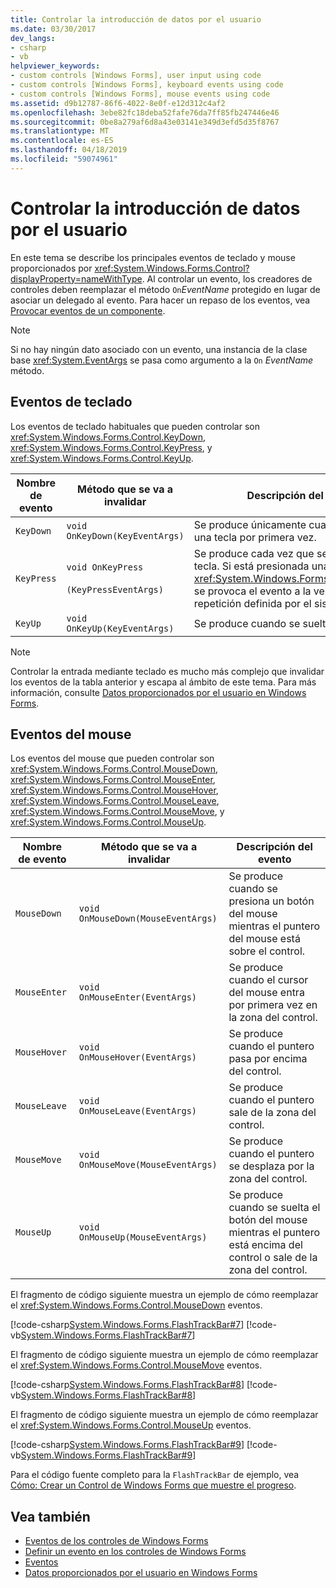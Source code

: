 ```yaml
---
title: Controlar la introducción de datos por el usuario
ms.date: 03/30/2017
dev_langs:
- csharp
- vb
helpviewer_keywords:
- custom controls [Windows Forms], user input using code
- custom controls [Windows Forms], keyboard events using code
- custom controls [Windows Forms], mouse events using code
ms.assetid: d9b12787-86f6-4022-8e0f-e12d312c4af2
ms.openlocfilehash: 3ebe82fc18deba52fafe76da7ff85fb247446e46
ms.sourcegitcommit: 0be8a279af6d8a43e03141e349d3efd5d35f8767
ms.translationtype: MT
ms.contentlocale: es-ES
ms.lasthandoff: 04/18/2019
ms.locfileid: "59074961"
---
```

# <a name="handling-user-input"></a>Controlar la introducción de datos por el usuario
En este tema se describe los principales eventos de teclado y mouse proporcionados por <xref:System.Windows.Forms.Control?displayProperty=nameWithType>. Al controlar un evento, los creadores de controles deben reemplazar el método `On`*EventName* protegido en lugar de asociar un delegado al evento. Para hacer un repaso de los eventos, vea [Provocar eventos de un componente](https://docs.microsoft.com/previous-versions/visualstudio/visual-studio-2013/sh2e3k5z(v=vs.120)).  
  
> [!NOTE]
>  Si no hay ningún dato asociado con un evento, una instancia de la clase base <xref:System.EventArgs> se pasa como argumento a la `On` *EventName* método.  
  
## <a name="keyboard-events"></a>Eventos de teclado  
 Los eventos de teclado habituales que pueden controlar son <xref:System.Windows.Forms.Control.KeyDown>, <xref:System.Windows.Forms.Control.KeyPress>, y <xref:System.Windows.Forms.Control.KeyUp>.  
  
|Nombre de evento|Método que se va a invalidar|Descripción del evento|  
|----------------|------------------------|--------------------------|  
|`KeyDown`|`void OnKeyDown(KeyEventArgs)`|Se produce únicamente cuando se presiona una tecla por primera vez.|  
|`KeyPress`|`void OnKeyPress`<br /><br /> `(KeyPressEventArgs)`|Se produce cada vez que se presiona una tecla. Si está presionada una tecla, un <xref:System.Windows.Forms.Control.KeyPress> se provoca el evento a la velocidad de repetición definida por el sistema operativo.|  
|`KeyUp`|`void OnKeyUp(KeyEventArgs)`|Se produce cuando se suelta una tecla.|  
  
> [!NOTE]
>  Controlar la entrada mediante teclado es mucho más complejo que invalidar los eventos de la tabla anterior y escapa al ámbito de este tema. Para más información, consulte [Datos proporcionados por el usuario en Windows Forms](../user-input-in-windows-forms.md).  
  
## <a name="mouse-events"></a>Eventos del mouse  
 Los eventos del mouse que pueden controlar son <xref:System.Windows.Forms.Control.MouseDown>, <xref:System.Windows.Forms.Control.MouseEnter>, <xref:System.Windows.Forms.Control.MouseHover>, <xref:System.Windows.Forms.Control.MouseLeave>, <xref:System.Windows.Forms.Control.MouseMove>, y <xref:System.Windows.Forms.Control.MouseUp>.  
  
|Nombre de evento|Método que se va a invalidar|Descripción del evento|  
|----------------|------------------------|--------------------------|  
|`MouseDown`|`void OnMouseDown(MouseEventArgs)`|Se produce cuando se presiona un botón del mouse mientras el puntero del mouse está sobre el control.|  
|`MouseEnter`|`void OnMouseEnter(EventArgs)`|Se produce cuando el cursor del mouse entra por primera vez en la zona del control.|  
|`MouseHover`|`void OnMouseHover(EventArgs)`|Se produce cuando el puntero pasa por encima del control.|  
|`MouseLeave`|`void OnMouseLeave(EventArgs)`|Se produce cuando el puntero sale de la zona del control.|  
|`MouseMove`|`void OnMouseMove(MouseEventArgs)`|Se produce cuando el puntero se desplaza por la zona del control.|  
|`MouseUp`|`void OnMouseUp(MouseEventArgs)`|Se produce cuando se suelta el botón del mouse mientras el puntero está encima del control o sale de la zona del control.|  
  
 El fragmento de código siguiente muestra un ejemplo de cómo reemplazar el <xref:System.Windows.Forms.Control.MouseDown> eventos.  
  
 [!code-csharp[System.Windows.Forms.FlashTrackBar#7](~/samples/snippets/csharp/VS_Snippets_Winforms/System.Windows.Forms.FlashTrackBar/CS/FlashTrackBar.cs#7)]
 [!code-vb[System.Windows.Forms.FlashTrackBar#7](~/samples/snippets/visualbasic/VS_Snippets_Winforms/System.Windows.Forms.FlashTrackBar/VB/FlashTrackBar.vb#7)]  
  
 El fragmento de código siguiente muestra un ejemplo de cómo reemplazar el <xref:System.Windows.Forms.Control.MouseMove> eventos.  
  
 [!code-csharp[System.Windows.Forms.FlashTrackBar#8](~/samples/snippets/csharp/VS_Snippets_Winforms/System.Windows.Forms.FlashTrackBar/CS/FlashTrackBar.cs#8)]
 [!code-vb[System.Windows.Forms.FlashTrackBar#8](~/samples/snippets/visualbasic/VS_Snippets_Winforms/System.Windows.Forms.FlashTrackBar/VB/FlashTrackBar.vb#8)]  
  
 El fragmento de código siguiente muestra un ejemplo de cómo reemplazar el <xref:System.Windows.Forms.Control.MouseUp> eventos.  
  
 [!code-csharp[System.Windows.Forms.FlashTrackBar#9](~/samples/snippets/csharp/VS_Snippets_Winforms/System.Windows.Forms.FlashTrackBar/CS/FlashTrackBar.cs#9)]
 [!code-vb[System.Windows.Forms.FlashTrackBar#9](~/samples/snippets/visualbasic/VS_Snippets_Winforms/System.Windows.Forms.FlashTrackBar/VB/FlashTrackBar.vb#9)]  
  
 Para el código fuente completo para la `FlashTrackBar` de ejemplo, vea [Cómo: Crear un Control de Windows Forms que muestre el progreso](how-to-create-a-windows-forms-control-that-shows-progress.md).  
  
## <a name="see-also"></a>Vea también

- [Eventos de los controles de Windows Forms](events-in-windows-forms-controls.md)
- [Definir un evento en los controles de Windows Forms](defining-an-event-in-windows-forms-controls.md)
- [Eventos](../../../standard/events/index.md)
- [Datos proporcionados por el usuario en Windows Forms](../user-input-in-windows-forms.md)
